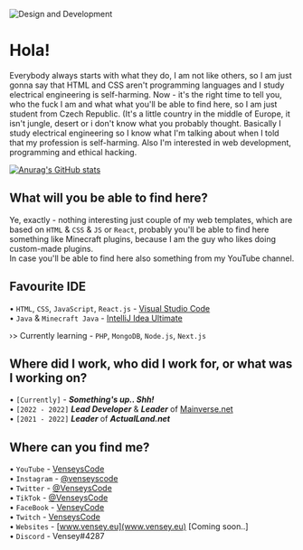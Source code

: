 ![Design and Development](https://pbs.twimg.com/profile_banners/1504551708772515847/1649429225/600x200)

# Hola!

Everybody always starts with what they do, I am not like others, so I am just gonna say that HTML and CSS aren't programming languages and I study electrical engineering is self-harming. Now - it's the right time to tell you, who the fuck I am and what what you'll be able to find here, so I am just student from Czech Republic. (It's a little country in the middle of Europe, it isn't jungle, desert or i don't know what you probably thought. Basically I study electrical engineering so I know what I'm talking about when I told that my profession is self-harming. Also I'm interested in web development, programming and ethical hacking. 

[![Anurag's GitHub stats](https://github-readme-stats.vercel.app/api?username=venseyscode)](https://github.com/anuraghazra/github-readme-stats)

## What will you be able to find here?

Ye, exactly - nothing interesting just couple of my web templates, which are based on `HTML` & `CSS` & `JS` or `React`, probably you'll be able to find here something like Minecraft plugins, because I am the guy who likes doing custom-made plugins.<br>
In case you'll be able to find here also something from my YouTube channel.

## Favourite IDE

• `HTML`, `CSS`, `JavaScript`, `React.js` - [Visual Studio Code](https://code.visualstudio.com/download) <br>
• `Java` & `Minecraft Java` - [IntelliJ Idea Ultimate](https://www.jetbrains.com/idea/download/#section=windows) <br>

›> Currently learning - `PHP`, `MongoDB`, `Node.js`, `Next.js` 

## Where did I work, who did I work for, or what was I working on? 

• `[Currently]` - ***Something's up.. Shh!*** <br>
• `[2022 - 2022]` ***Lead Developer*** & ***Leader*** of [Mainverse.net](www.mainverse.net) <br>
• `[2021 - 2022]` ***Leader*** of ***ActualLand.net*** 

## Where can you find me?

• `YouTube` - [VenseysCode](https://www.youtube.com/channel/UC_lLen-FFlIm3t3i3u5tfWA) <br>
• `Instagram` - [@venseyscode](https://www.instagram.com/venseyscode/) <br>
• `Twitter` - [@VenseysCode](https://twitter.com/VenseysCode) <br>
• `TikTok` - [@VenseysCode](https://www.tiktok.com/@venseyscode) <br>
• `FaceBook` - [VenseyCode](https://www.facebook.com/profile.php?id=100080006863609) <br>
• `Twitch` - [VenseysCode](https://www.twitch.tv/venseyscode) <br>
• `Websites` - [www.vensey.eu](www.vensey.eu) [Coming soon..]<br>
• `Discord` - Vensey#4287

